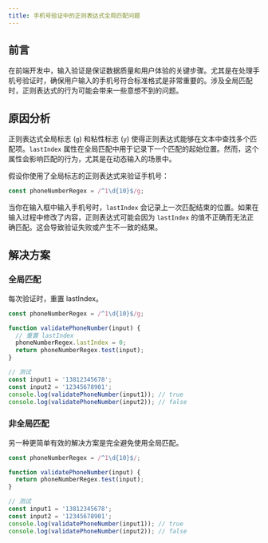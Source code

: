 ```yaml
---
title: 手机号验证中的正则表达式全局匹配问题
---
```


## 前言

在前端开发中，输入验证是保证数据质量和用户体验的关键步骤。尤其是在处理手机号验证时，确保用户输入的手机号符合标准格式是非常重要的。涉及全局匹配时，正则表达式的行为可能会带来一些意想不到的问题。

## 原因分析

正则表达式全局标志 (`g`) 和粘性标志 (`y`) 使得正则表达式能够在文本中查找多个匹配项。`lastIndex` 属性在全局匹配中用于记录下一个匹配的起始位置。然而，这个属性会影响匹配的行为，尤其是在动态输入的场景中。

假设你使用了全局标志的正则表达式来验证手机号：

```ts
const phoneNumberRegex = /^1\d{10}$/g;
```

当你在输入框中输入手机号时，`lastIndex` 会记录上一次匹配结束的位置。如果在输入过程中修改了内容，正则表达式可能会因为 `lastIndex` 的值不正确而无法正确匹配。这会导致验证失败或产生不一致的结果。

## 解决方案

### 全局匹配

每次验证时，重置 lastIndex。

```ts
const phoneNumberRegex = /^1\d{10}$/g;

function validatePhoneNumber(input) {
  // 重置 lastIndex
  phoneNumberRegex.lastIndex = 0;
  return phoneNumberRegex.test(input);
}

// 测试
const input1 = '13812345678';
const input2 = '12345678901';
console.log(validatePhoneNumber(input1)); // true
console.log(validatePhoneNumber(input2)); // false
```

### 非全局匹配

另一种更简单有效的解决方案是完全避免使用全局匹配。

```ts
const phoneNumberRegex = /^1\d{10}$/;

function validatePhoneNumber(input) {
  return phoneNumberRegex.test(input);
}

// 测试
const input1 = '13812345678';
const input2 = '12345678901';
console.log(validatePhoneNumber(input1)); // true
console.log(validatePhoneNumber(input2)); // false
```